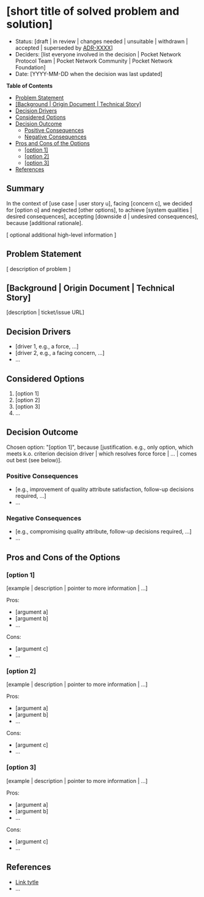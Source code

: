 # [short title of solved problem and solution] <!-- omit in toc -->

- Status: [draft | in review | changes needed | unsuitable | withdrawn | accepted | superseded by [ADR-XXXX](0002-example.md)]
- Deciders: [list everyone involved in the decision | Pocket Network Protocol Team | Pocket Network Community | Pocket Network Foundation]
- Date: [YYYY-MM-DD when the decision was last updated]

**Table of Contents**

- [Problem Statement ](#problem-statement-)
- [\[Background | Origin Document | Technical Story\] ](#background--origin-document--technical-story-)
- [Decision Drivers ](#decision-drivers-)
- [Considered Options ](#considered-options-)
- [Decision Outcome ](#decision-outcome-)
  - [Positive Consequences ](#positive-consequences-)
  - [Negative Consequences ](#negative-consequences-)
- [Pros and Cons of the Options ](#pros-and-cons-of-the-options-)
  - [\[option 1\]](#option-1)
  - [\[option 2\]](#option-2)
  - [\[option 3\]](#option-3)
- [References ](#references-)

## Summary <!-- required -->

In the context of [use case | user story u], facing [concern c], we decided for [option o] and neglected [other options], to achieve [system qualities | desired consequences], accepting [downside d | undesired consequences], because [additional rationale].

[ optional additional high-level information ]

## Problem Statement <!-- required -->

[ description of problem ]

## [Background | Origin Document | Technical Story] <!-- optional -->

[description | ticket/issue URL]

## Decision Drivers <!-- optional -->

- [driver 1, e.g., a force, …]
- [driver 2, e.g., a facing concern, …]
- … <!-- numbers of drivers can vary -->

## Considered Options <!-- required -->

1. [option 1]
2. [option 2]
3. [option 3]
4. … <!-- numbers of options can vary -->

## Decision Outcome <!-- required -->

Chosen option: "[option 1]", because [justification. e.g., only option, which meets k.o. criterion decision driver | which resolves force force | … | comes out best (see below)].

### Positive Consequences <!-- optional -->

- [e.g., improvement of quality attribute satisfaction, follow-up decisions required, …]
- …

### Negative Consequences <!-- optional -->

- [e.g., compromising quality attribute, follow-up decisions required, …]
- …

## Pros and Cons of the Options <!-- required -->

### [option 1]

[example | description | pointer to more information | …] <!-- optional -->

Pros:

- [argument a]
- [argument b]
- … <!-- numbers of pros and cons can vary -->

Cons:

- [argument c]
- … <!-- numbers of pros and cons can vary -->

### [option 2]

[example | description | pointer to more information | …] <!-- optional -->

Pros:

- [argument a]
- [argument b]
- … <!-- numbers of pros and cons can vary -->

Cons:

- [argument c]
- … <!-- numbers of pros and cons can vary -->

### [option 3]

[example | description | pointer to more information | …] <!-- optional -->

Pros:

- [argument a]
- [argument b]
- … <!-- numbers of pros and cons can vary -->

Cons:

- [argument c]
- … <!-- numbers of pros and cons can vary -->

## References <!-- optional -->

- [Link tytle](Hyperlink) <!-- example: Refined by [ADR-0005](0005-example.md) -->
- … <!-- numbers of links can vary -->
